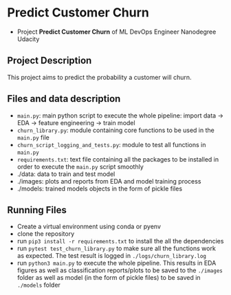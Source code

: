 # Predict Customer Churn

- Project **Predict Customer Churn** of ML DevOps Engineer Nanodegree Udacity


## Project Description

This project aims to predict the probability a customer will churn. 


## Files and data description
- `main.py`: main python script to execute the whole pipeline: import data -> EDA -> feature engineering -> train model
- `churn_library.py`: module containing core functions to be used in the `main.py` file
- `churn_script_logging_and_tests.py`: module to test all functions in `main.py`
- `requirements.txt`: text file containing all the packages to be installed in order to execute the `main.py` script smoothly 
- ./data: data to train and test model
- ./images: plots and reports from EDA and model training process
- ./models: trained models objects in the form of pickle files


## Running Files
- Create a virtual environment using conda or pyenv
- clone the repository
- run `pip3 install -r requirements.txt` to install the all the dependencies
- run `pytest test_churn_library.py` to make sure all the functions work as expected. The test result is logged in `./logs/churn_library.log`
- run `python3 main.py` to execute the whole pipeline. This results in EDA figures as well as classification reports/plots to be saved to the `./images` folder as well as model (in the form of pickle files) to be saved in `./models` folder



